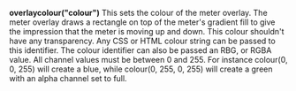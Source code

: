 <a name="overlaycolour"></a>**overlaycolour("colour")** This sets the colour of the meter overlay. The meter overlay draws a rectangle on top of the meter's gradient fill to give the impression that the meter is moving up and down. This colour shouldn't have any transparency. Any CSS or HTML colour string can be passed to this identifier. The colour identifier can also be passed an RBG, or RGBA value. All channel values must be between 0 and 255. For instance colour(0, 0, 255) will create a blue, while colour(0, 255, 0, 255) will create a green with an alpha channel set to full.  

<!--UPDATE WIDGET_IN_CSOUND
    SIdent sprintf "overlaycolour(%d, %d, %d) ", rnd(255), rnd(255), rnd(255)
    SIdentifier strcat SIdentifier, SIdent  
--->